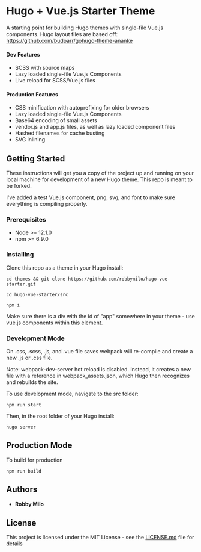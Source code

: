 # Hugo + Vue.js Starter Theme

A starting point for building Hugo themes with single-file Vue.js components. Hugo layout files are based off: https://github.com/budparr/gohugo-theme-ananke

#### Dev Features
* SCSS with source maps
* Lazy loaded single-file Vue.js Components
* Live reload for SCSS/Vue.js files

#### Production Features
* CSS minification with autoprefixing for older browsers
* Lazy loaded single-file Vue.js Components
* Base64 encoding of small assets
* vendor.js and app.js files, as well as lazy loaded component files
* Hashed filenames for cache busting
* SVG inlining

## Getting Started

These instructions will get you a copy of the project up and running on your local machine for development of a new Hugo theme. This repo is meant to be forked.

I've added a test Vue.js component, png, svg, and font to make sure everything is compiling properly.

### Prerequisites

* Node >= 12.1.0
* npm >= 6.9.0

### Installing

Clone this repo as a theme in your Hugo install:

```console
cd themes && git clone https://github.com/robbymilo/hugo-vue-starter.git
```
```console
cd hugo-vue-starter/src
```
```console
npm i
```
Make sure there is a div with the id of "app" somewhere in your theme - use vue.js components within this element.

### Development Mode

On .css, .scss, .js, and .vue file saves webpack will re-compile and create a new .js or .css file.

Note: webpack-dev-server hot reload is disabled. Instead, it creates a new file with a reference in webpack_assets.json, which Hugo then recognizes and rebuilds the site.

To use development mode, navigate to the src folder:

```console
npm run start
```

Then, in the root folder of your Hugo install:

```console
hugo server
```

## Production Mode

To build for production

```console
npm run build
```

## Authors

* **Robby Milo**

## License

This project is licensed under the MIT License - see the [LICENSE.md](LICENSE.md) file for details
